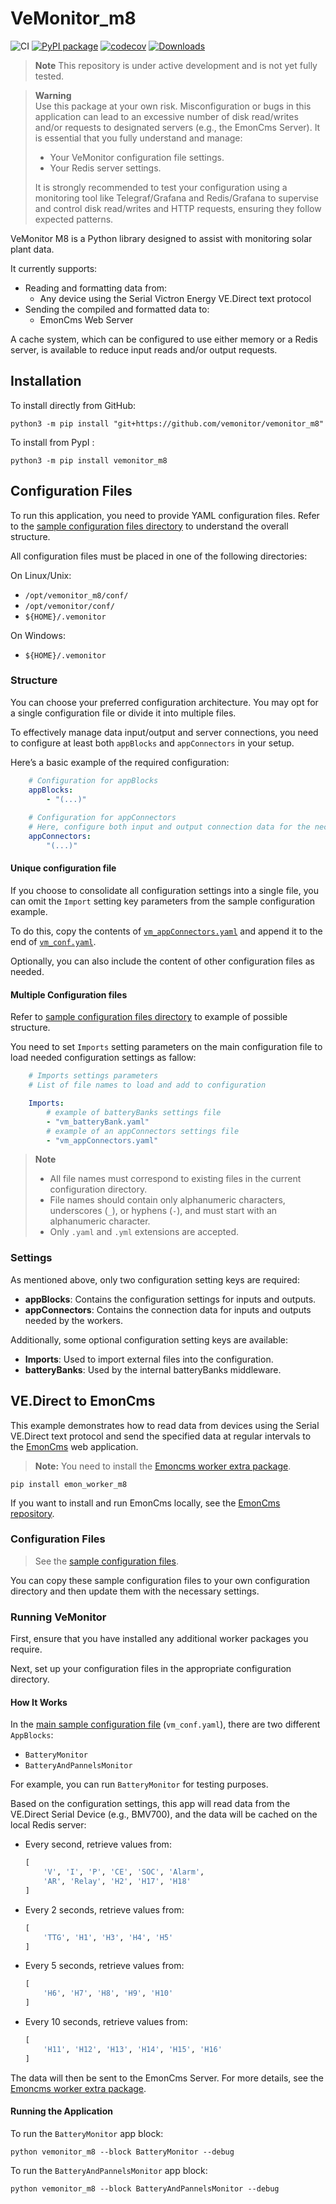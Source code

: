 # VeMonitor_m8

![CI](https://github.com/vemonitor/vemonitor_m8/actions/workflows/python-package.yml/badge.svg?branch=main)
[![PyPI package](https://img.shields.io/pypi/v/vemonitor_m8.svg)](https://pypi.org/project/vemonitor_m8/)
[![codecov](https://codecov.io/gh/vemonitor/vemonitor_m8/graph/badge.svg?token=M7VgGzkApi)](https://codecov.io/gh/vemonitor/vemonitor_m8)
[![Downloads](https://static.pepy.tech/badge/vemonitor_m8)](https://pepy.tech/project/vemonitor_m8)

> **Note**
> This repository is under active development and is not yet fully tested.

> **Warning**  
> Use this package at your own risk. Misconfiguration or bugs in this application can lead to an excessive number of disk read/writes and/or requests to designated servers (e.g., the EmonCms Server). It is essential that you fully understand and manage:
> - Your VeMonitor configuration file settings.
> - Your Redis server settings.
>
> It is strongly recommended to test your configuration using a monitoring tool like Telegraf/Grafana and Redis/Grafana to supervise and control disk read/writes and HTTP requests, ensuring they follow expected patterns.

VeMonitor M8 is a Python library designed to assist with monitoring solar plant data.

It currently supports:
- Reading and formatting data from:
    - Any device using the Serial Victron Energy VE.Direct text protocol
- Sending the compiled and formatted data to:
    - EmonCms Web Server

A cache system, which can be configured to use either memory or a Redis server, is available to reduce input reads and/or output requests.  

## Installation

To install directly from GitHub:
```
python3 -m pip install "git+https://github.com/vemonitor/vemonitor_m8"
```

To install from PypI :
```
python3 -m pip install vemonitor_m8
```

## Configuration Files

To run this application, you need to provide YAML configuration files. Refer to the [sample configuration files directory](https://github.com/vemonitor/vemonitor_m8/tree/main/config_sample) to understand the overall structure.

All configuration files must be placed in one of the following directories:

On Linux/Unix:
- `/opt/vemonitor_m8/conf/`
- `/opt/vemonitor/conf/`
- `${HOME}/.vemonitor`

On Windows:
- `${HOME}/.vemonitor`

### Structure

You can choose your preferred configuration architecture. You may opt for a single configuration file or divide it into multiple files.

To effectively manage data input/output and server connections, you need to configure at least both `appBlocks` and `appConnectors` in your setup.

Here’s a basic example of the required configuration:

```yaml
    # Configuration for appBlocks
    appBlocks:
        - "(...)"
    
    # Configuration for appConnectors
    # Here, configure both input and output connection data for the necessary workers
    appConnectors:
        "(...)"

```
#### Unique configuration file

If you choose to consolidate all configuration settings into a single file, you can omit the `Import` setting key parameters from the sample configuration example.

To do this, copy the contents of [`vm_appConnectors.yaml`](https://github.com/vemonitor/vemonitor_m8/tree/main/config_sample/vm_appConnectors.yaml) and append it to the end of [`vm_conf.yaml`](https://github.com/vemonitor/vemonitor_m8/tree/main/config_sample/vm_conf.yaml).

Optionally, you can also include the content of other configuration files as needed.

#### Multiple Configuration files
Refer to [sample configuration files directory](https://github.com/vemonitor/vemonitor_m8/tree/main/config_sample) to example of possible structure.

You need to set `Imports` setting parameters on the main configuration file to load needed configuration settings as fallow:

```yaml
    # Imports settings parameters
    # List of file names to load and add to configuration

    Imports:
        # example of batteryBanks settings file
        - "vm_batteryBank.yaml"
        # example of an appConnectors settings file
        - "vm_appConnectors.yaml"
```
> **Note**  
> - All file names must correspond to existing files in the current configuration directory.
> - File names should contain only alphanumeric characters, underscores (`_`), or hyphens (`-`), and must start with an alphanumeric character.
> - Only `.yaml` and `.yml` extensions are accepted.

### Settings

As mentioned above, only two configuration setting keys are required:

- **appBlocks**: Contains the configuration settings for inputs and outputs.
- **appConnectors**: Contains the connection data for inputs and outputs needed by the workers.

Additionally, some optional configuration setting keys are available:

- **Imports**: Used to import external files into the configuration.
- **batteryBanks**: Used by the internal batteryBanks middleware.


## VE.Direct to EmonCms

This example demonstrates how to read data from devices using the Serial VE.Direct text protocol and send the specified data at regular intervals to the [EmonCms](https://emoncms.org/) web application.

> **Note:** You need to install the [Emoncms worker extra package](https://github.com/vemonitor/emon_worker_m8).
```
pip install emon_worker_m8
```
If you want to install and run EmonCms locally, see the [EmonCms repository](https://github.com/emoncms/emoncms).

### Configuration Files

> See the [sample configuration files](https://github.com/vemonitor/vemonitor_m8/tree/main/config_sample/vedirect_to_emoncms).

You can copy these sample configuration files to your own configuration directory and then update them with the necessary settings.

### Running VeMonitor

First, ensure that you have installed any additional worker packages you require.

Next, set up your configuration files in the appropriate configuration directory.

#### How It Works

In the [main sample configuration file](https://github.com/vemonitor/vemonitor_m8/blob/main/config_sample/vedirect_to_emoncms/vm_conf.yaml) (`vm_conf.yaml`), there are two different `AppBlocks`:
- `BatteryMonitor`
- `BatteryAndPannelsMonitor`

For example, you can run `BatteryMonitor` for testing purposes.

Based on the configuration settings, this app will read data from the VE.Direct Serial Device (e.g., BMV700), and the data will be cached on the local Redis server:

- Every second, retrieve values from:
    ```python
    [
        'V', 'I', 'P', 'CE', 'SOC', 'Alarm',
        'AR', 'Relay', 'H2', 'H17', 'H18'
    ]
    ```
- Every 2 seconds, retrieve values from:
    ```python
    [
        'TTG', 'H1', 'H3', 'H4', 'H5'
    ]
    ```
- Every 5 seconds, retrieve values from:
    ```python
    [
        'H6', 'H7', 'H8', 'H9', 'H10'
    ]
    ```
- Every 10 seconds, retrieve values from:
    ```python
    [
        'H11', 'H12', 'H13', 'H14', 'H15', 'H16'
    ]
    ```

The data will then be sent to the EmonCms Server. For more details, see the [Emoncms worker extra package](https://github.com/vemonitor/emon_worker_m8).

#### Running the Application

To run the `BatteryMonitor` app block:  
```
python vemonitor_m8 --block BatteryMonitor --debug
```

To run the `BatteryAndPannelsMonitor` app block: 
```
python vemonitor_m8 --block BatteryAndPannelsMonitor --debug
```
